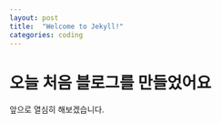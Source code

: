 ```yaml
---
layout: post
title:  "Welcome to Jekyll!"
categories: coding
---
```


# 오늘 처음 블로그를 만들었어요

앞으로 열심히 해보겠습니다.